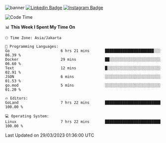 ![banner](https://readme-typing-svg.herokuapp.com/?lines=Hello,+There!+👋;This+is+Edtoplx....;Nice+to+meet+you!&center=false)
[![Linkedin Badge](https://img.shields.io/badge/-LinkedIn-0e76a8?style=flat-square&logo=Linkedin&logoColor=white)](https://linkedin.com/in/extoplx)
[![Instagram Badge](https://img.shields.io/badge/-Instagram-e4405f?style=flat-square&logo=Instagram&logoColor=white)](https://instagram.com/edtoplx/)

<!--START_SECTION:waka-->
![Code Time](http://img.shields.io/badge/Code%20Time-219%20hrs%202%20mins-blue)

📊 **This Week I Spent My Time On** 

```text
🕑︎ Time Zone: Asia/Jakarta

💬 Programming Languages: 
Go                       6 hrs 21 mins       ██████████████████████░░░   86.39 % 
Docker                   29 mins             ██░░░░░░░░░░░░░░░░░░░░░░░   06.60 % 
Text                     12 mins             █░░░░░░░░░░░░░░░░░░░░░░░░   02.91 % 
JSON                     6 mins              ░░░░░░░░░░░░░░░░░░░░░░░░░   01.53 % 
go.mod                   5 mins              ░░░░░░░░░░░░░░░░░░░░░░░░░   01.20 % 

🔥 Editors: 
GoLand                   7 hrs 22 mins       █████████████████████████   100.00 % 

💻 Operating System: 
Linux                    7 hrs 22 mins       █████████████████████████   100.00 % 
```


 Last Updated on 29/03/2023 01:36:00 UTC
<!--END_SECTION:waka-->
